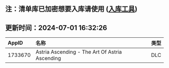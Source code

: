 ## 注：清单库已加密想要入库请使用 ([入库工具](https://github.com/BlankTMing/ManifestAutoUpdate/releases))

## 更新时间：2024-07-01 16:32:26
| AppID | 名称 | 类型  |
| :-------------------- | :----------------------------- | :----------- |
| 1733670 | Astria Ascending - The Art Of Astria Ascending| DLC |

